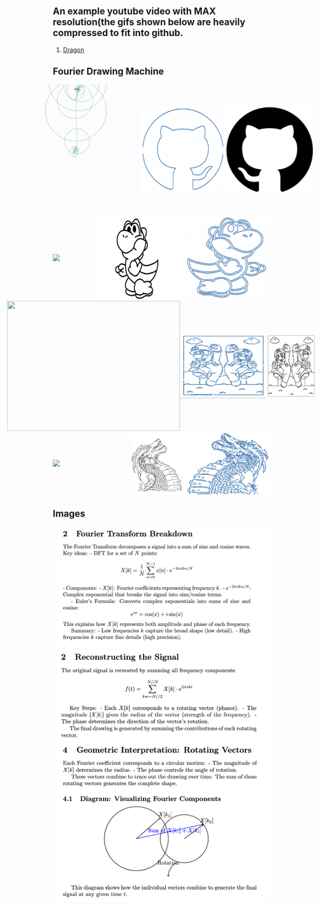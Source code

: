 ## An example youtube video with MAX resolution(the gifs shown below are heavily compressed to fit into github.

1. [Dragon](https://www.youtube.com/watch?v=8C18B097bbs)

## Fourier Drawing Machine

<div style="display: flex; justify-content: center; align-items: center; margin: 0; padding: 0;">
    <img src="demos/github/github.gif" width="300" style="margin: 0; padding: 0;">
    <img src="demos/github/github.jpg" width="200" height="200" style="margin: 0; padding: 0;">
    <img src="demos/github/githubraw.jpg" width="200" height="200" style="margin: 0; padding: 0;">
</div>


<div style="display: flex; justify-content: center; align-items: center; margin: 0; padding: 0;">
    <img src="demos/yoshi/yoshi.gif" width="200" style="margin: 0; padding: 0;">
    <img src="demos/yoshi/yoshi.jpg" width="200" height="200" style="margin: 0; padding: 0;">
    <img src="demos/yoshi/yoshiraw.jpg" width="200" height="200" style="margin: 0; padding: 0;">
</div>


<div style="display: flex; justify-content: center; align-items: center; margin: 0; padding: 0;">
    <img src="demos/mario/mario.gif" width="400" height="300" style="margin: 0; padding: 0;">
    <img src="demos/mario/mario.jpg" width="200" height="150" style="margin: 0; padding: 0;">
    <img src="demos/mario/marioraw.jpg" width="200" height="150" style="margin: 0; padding: 0;">
</div>

<div style="display: flex; justify-content: center; align-items: center; margin: 0; padding: 0;">
    <img src="demos/dragon/dragon.gif" width="300" style="margin: 0; padding: 0;">
    <img src="demos/dragon/dragon.jpg" width="200" height="150" style="margin: 0; padding: 0;">
    <img src="demos/dragon/dragonraw.jpg" width="200" height="150" style="margin: 0; padding: 0;">
</div>




## Images

![Explain 1](explain/1.png)
![Explain 2](explain/2.png)
![Explain 3](explain/3.png)



